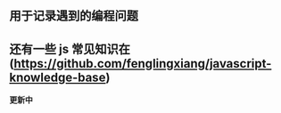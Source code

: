 ## 用于记录遇到的编程问题

## 还有一些 js 常见知识在 **(https://github.com/fenglingxiang/javascript-knowledge-base)**

**更新中**
